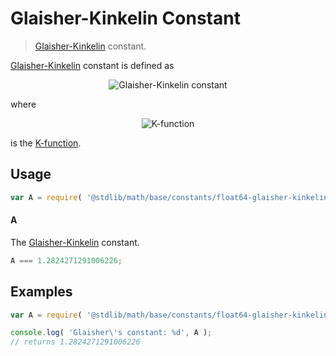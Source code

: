 Glaisher-Kinkelin Constant
===
> [Glaisher-Kinkelin][glaisher-constant] constant.

<!-- <intro> -->
[Glaisher-Kinkelin][glaisher-constant] constant is defined as

<!-- <equation class="equation" label="eq:glaisher_kinkelin_constant" align="center" raw="A = \lim_{n\to\infty} \frac{K(n + 1)}{n^{n^2/2 + n/2 + 1/12}e^{-n^2/4}}" alt="Glaisher-Kinkelin constant"> -->
<div class="equation" align="center" data-raw-text="A = \lim_{n\to\infty} \frac{K(n + 1)}{n^{n^2/2 + n/2 + 1/12}e^{-n^2/4}}" data-equation="eq:glaisher_kinkelin_constant">
	<img src="https://cdn.rawgit.com/stdlib-js/stdlib/6126999e7e8ef0a07e49c6016c311770ce2f7069/lib/node_modules/@stdlib/math/base/constants/float64-glaisher-kinkelin/docs/img/glaisher.svg" alt="Glaisher-Kinkelin constant">
	<br>
</div>
<!-- </equation> -->

where

<!-- <equation class="equation" label="eq:k_function" align="center" raw="K(n) = \prod_{k=1}^{n-1} k^k" alt="K-function"> -->
<div class="equation" align="center" data-raw-text="K(n) = \prod_{k=1}^{n-1} k^k" data-equation="eq:k_function">
	<img src="https://cdn.rawgit.com/stdlib-js/stdlib/6126999e7e8ef0a07e49c6016c311770ce2f7069/lib/node_modules/@stdlib/math/base/constants/float64-glaisher-kinkelin/docs/img/k_function.svg" alt="K-function">
	<br>
</div>
<!-- </equation> -->

is the [K-function][k-function].
<!-- </intro> -->

<!-- <usage> -->
## Usage

``` javascript
var A = require( '@stdlib/math/base/constants/float64-glaisher-kinkelin' );
```

#### A

The [Glaisher-Kinkelin][glaisher-constant] constant.

``` javascript
A === 1.2824271291006226;
```
<!-- </usage> -->


<!-- <examples> -->
## Examples

``` javascript
var A = require( '@stdlib/math/base/constants/float64-glaisher-kinkelin' );

console.log( 'Glaisher\'s constant: %d', A );
// returns 1.2824271291006226
```
<!-- </examples> -->


<!-- <links> -->
[glaisher-constant]: https://en.wikipedia.org/wiki/Glaisher%E2%80%93Kinkelin_constant
[k-function]: https://en.wikipedia.org/wiki/K-function
<!-- </links> -->
